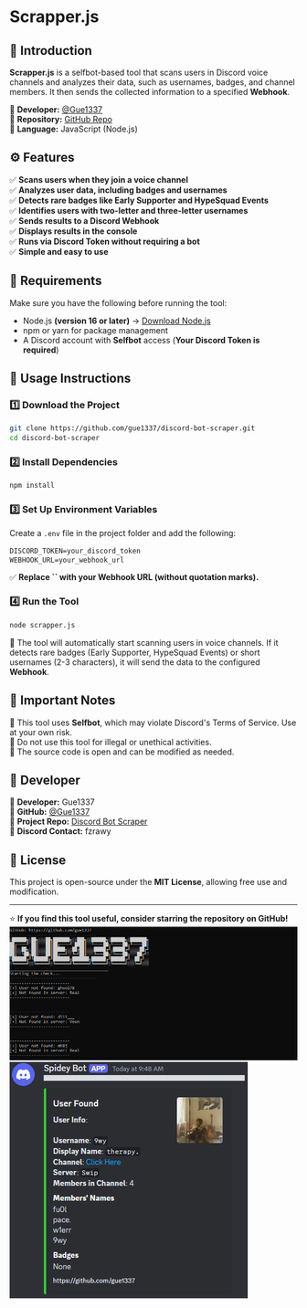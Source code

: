 # Scrapper.js

## 📌 Introduction

**Scrapper.js** is a selfbot-based tool that scans users in Discord voice channels and analyzes their data, such as usernames, badges, and channel members. It then sends the collected information to a specified **Webhook**.

🔹 **Developer:** [@Gue1337](https://github.com/gue1337)\
🔹 **Repository:** [GitHub Repo](https://github.com/gue1337)\
🔹 **Language:** JavaScript (Node.js)

## ⚙️ Features

✅ **Scans users when they join a voice channel**\
✅ **Analyzes user data, including badges and usernames**\
✅ **Detects rare badges like Early Supporter and HypeSquad Events**\
✅ **Identifies users with two-letter and three-letter usernames**\
✅ **Sends results to a Discord Webhook**\
✅ **Displays results in the console**\
✅ **Runs via Discord Token without requiring a bot**\
✅ **Simple and easy to use**

## 🔧 Requirements

Make sure you have the following before running the tool:

- Node.js **(version 16 or later)** → [Download Node.js](https://nodejs.org/)
- npm or yarn for package management
- A Discord account with **Selfbot** access (**Your Discord Token is required**)

## 🚀 Usage Instructions

### 1️⃣ **Download the Project**

```bash
git clone https://github.com/gue1337/discord-bot-scraper.git
cd discord-bot-scraper
```

### 2️⃣ **Install Dependencies**

```bash
npm install
```

### 3️⃣ **Set Up Environment Variables**

Create a `.env` file in the project folder and add the following:

```
DISCORD_TOKEN=your_discord_token
WEBHOOK_URL=your_webhook_url
```

✅ **Replace **``** with your Webhook URL (without quotation marks).**

### 4️⃣ **Run the Tool**

```bash
node scrapper.js
```

🔹 The tool will automatically start scanning users in voice channels. If it detects rare badges (Early Supporter, HypeSquad Events) or short usernames (2-3 characters), it will send the data to the configured **Webhook**.

## 📜 Important Notes

🔹 This tool uses **Selfbot**, which may violate Discord's Terms of Service. Use at your own risk.\
🔹 Do not use this tool for illegal or unethical activities.\
🔹 The source code is open and can be modified as needed.

## 👤 Developer

🔹 **Developer:** Gue1337\
🔹 **GitHub:** [@Gue1337](https://github.com/gue1337)\
🔹 **Project Repo:** [Discord Bot Scraper](https://github.com/gue1337/discord-bot-scraper)\
🔹 **Discord Contact:** fzrawy

## 📝 License

This project is open-source under the **MIT License**, allowing free use and modification.

---

⭐ **If you find this tool useful, consider starring the repository on GitHub!**
![1](image.png)
![2](image2.png)

